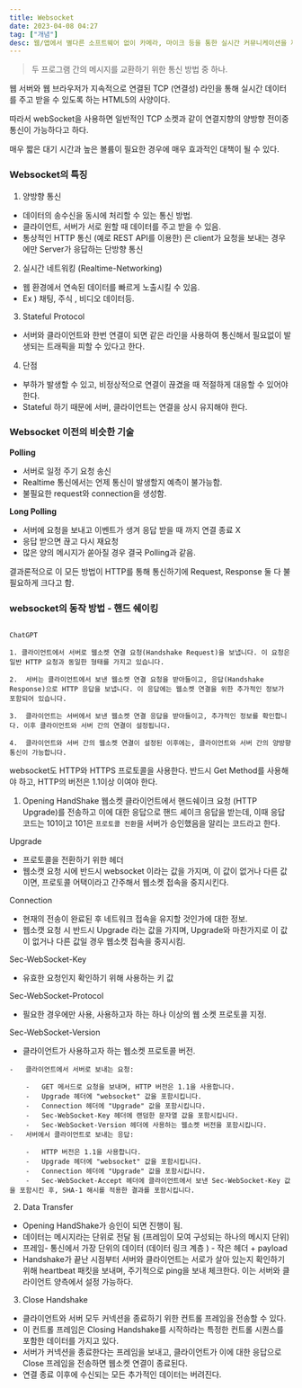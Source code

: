 ```yaml
---
title: Websocket
date: 2023-04-08 04:27
tag: ["개념"]
desc: 웹/앱에서 별다른 소프트웨어 없이 카메라, 마이크 등을 통한 실시간 커뮤니케이션을 제공해주는 기술. 필수 개념은 잠시 제쳐두고 webRTC 기술에 대한 것만 서술해놓자.
---
```


> 두 프로그램 간의 메시지를 교환하기 위한 통신 방법 중 하나.

웹 서버와 웹 브라우저가 지속적으로 연결된 TCP (연결성) 라인을 통해 실시간 데이터를
주고 받을 수 있도록 하는 HTML5의 사양이다.

따라서 webSocket을 사용하면 일반적인 TCP 소켓과 같이 연결지향의 양방향
전이중 통신이 가능하다고 하다.

매우 짧은 대기 시간과 높은 볼륨이 필요한 경우에 매우 효과적인 대책이 될 수 있다.

### Websocket의 특징

1. 양방향 통신

- 데이터의 송수신을 동시에 처리할 수 있는 통신 방법.
- 클라이언트, 서버가 서로 원할 때 데이터를 주고 받을 수 있음.
- 통상적인 HTTP 통신 (예로 REST API를 이용한) 은 client가 요청을 보내는 경우에만 Server가 응답하는 단방향 통신

2. 실시간 네트워킹 (Realtime-Networking)

- 웹 환경에서 연속된 데이터를 빠르게 노출시킬 수 있음.
- Ex ) 채팅, 주식 , 비디오 데이터등.

3. Stateful Protocol

- 서버와 클라이언트와 한번 연결이 되면 같은 라인을 사용하여 통신해서 필요없이 발생되는 트래픽을 피할 수 있다고 한다.

4. 단점

- 부하가 발생할 수 있고, 비정상적으로 연결이 끊겼을 때 적절하게 대응할 수 있어야 한다.
- Stateful 하기 때문에 서버, 클라이언트는 연결을 상시 유지해야 한다.

### Websocket 이전의 비슷한 기술

**Polling**

- 서버로 일정 주기 요청 송신
- Realtime 통신에서는 언제 통신이 발생할지 예측이 불가능함.
- 불필요한 request와 connection을 생성함.

**Long Polling**

- 서버에 요청을 보내고 이벤트가 생겨 응답 받을 때 까지 연결 종료 X
- 응답 받으면 끊고 다시 재요청
- 많은 양의 메시지가 쏟아질 경우 결국 Polling과 같음.

결과론적으로 이 모든 방법이 HTTP를 통해 통신하기에 Request, Response 둘 다
불필요하게 크다고 함.

### websocket의 동작 방법 - 핸드 쉐이킹

```

ChatGPT

1. 클라이언트에서 서버로 웹소켓 연결 요청(Handshake Request)을 보냅니다. 이 요청은 일반 HTTP 요청과 동일한 형태를 가지고 있습니다.

2.  서버는 클라이언트에서 보낸 웹소켓 연결 요청을 받아들이고, 응답(Handshake Response)으로 HTTP 응답을 보냅니다. 이 응답에는 웹소켓 연결을 위한 추가적인 정보가 포함되어 있습니다.

3.  클라이언트는 서버에서 보낸 웹소켓 연결 응답을 받아들이고, 추가적인 정보를 확인합니다. 이후 클라이언트와 서버 간의 연결이 설정됩니다.

4.  클라이언트와 서버 간의 웹소켓 연결이 설정된 이후에는, 클라이언트와 서버 간의 양방향 통신이 가능합니다.

```

websocket도 HTTP와 HTTPS 프로토콜을 사용한다.
반드시 Get Method를 사용해야 하고, HTTP의 버전은 1.1이상 이여야 한다.

1. Opening HandShake
   웹소켓 클라이언트에서 핸드쉐이크 요청 (HTTP Upgrade)를 전송하고 이에 대한 응답으로 핸드 셰이크 응답을 받는데, 이때 응답 코드는 101이고 101은 `프로토콜 전환`을 서버가 승인했음을 알리는 코드라고 한다.

Upgrade

- 프로토콜을 전환하기 위한 헤더
- 웹소캣 요청 시에 반드시 websocket 이라는 값을 가지며, 이 값이 없거나 다른 값이면, 프로토콜 어택이라고 간주해서 웹소켓 접속을 중지시킨다.

Connection

- 현재의 전송이 완료된 후 네트워크 접속을 유지할 것인가에 대한 정보.
- 웹소캣 요청 시 반드시 Upgrade 라는 값을 가지며, Upgrade와 마찬가지로 이 값이 없거나 다른 값일 경우 웹소켓 접속을 중지시킴.

Sec-WebSocket-Key

- 유효한 요청인지 확인하기 위해 사용하는 키 값

Sec-WebSocket-Protocol

- 필요한 경우에만 사용, 사용하고자 하는 하나 이상의 웹 소켓 프로토콜 지정.

Sec-WebSocket-Version

- 클라이언트가 사용하고자 하는 웹소켓 프로토콜 버전.

```
-   클라이언트에서 서버로 보내는 요청:

    -   GET 메서드로 요청을 보내며, HTTP 버전은 1.1을 사용합니다.
    -   Upgrade 헤더에 "websocket" 값을 포함시킵니다.
    -   Connection 헤더에 "Upgrade" 값을 포함시킵니다.
    -   Sec-WebSocket-Key 헤더에 랜덤한 문자열 값을 포함시킵니다.
    -   Sec-WebSocket-Version 헤더에 사용하는 웹소켓 버전을 포함시킵니다.
-   서버에서 클라이언트로 보내는 응답:

    -   HTTP 버전은 1.1을 사용합니다.
    -   Upgrade 헤더에 "websocket" 값을 포함시킵니다.
    -   Connection 헤더에 "Upgrade" 값을 포함시킵니다.
    -   Sec-WebSocket-Accept 헤더에 클라이언트에서 보낸 Sec-WebSocket-Key 값을 포함시킨 후, SHA-1 해시를 적용한 결과를 포함시킵니다.
```

2. Data Transfer

- Opening HandShake가 승인이 되면 진행이 됨.
- 데이터는 메시지라는 단위로 전달 됨 (프레임이 모여 구성되는 하나의 메시지 단위)
- 프레임- 통신에서 가장 단위의 데이터 (데이터 링크 계층 ) - 작은 헤더 + payload
- Handshake가 끝난 시점부터 서버와 클라이언트는 서로가 살아 있는지 확인하기 위해 heartbeat 패킷을 보내며, 주기적으로 ping을 보내 체크한다. 이는 서버와 클라이언트 양측에서 설정 가능하다.

3. Close Handshake

- 클라이언트와 서버 모두 커넥션을 종료하기 위한 컨트롤 프레임을 전송할 수 있다.
- 이 컨트롤 프레임은 Closing Handshake를 시작하라는 특정한 컨트롤 시퀀스를 포함한 데이터를 가지고 있다.
- 서버가 커넥션을 종료한다는 프레임을 보내고, 클라이언트가 이에 대한 응답으로 Close 프레임을 전송하면 웹소켓 연결이 종료된다.
- 연결 종료 이후에 수신되는 모든 추가적인 데이터는 버려진다.
